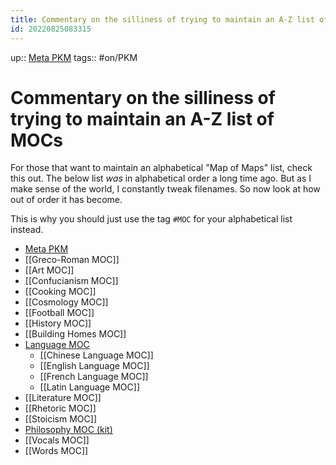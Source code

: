 ```yaml
---
title: Commentary on the silliness of trying to maintain an A-Z list of MOCs
id: 20220825083315
---
```

up:: [Meta PKM]([[20220829214451]])
tags:: #on/PKM 

# Commentary on the silliness of trying to maintain an A-Z list of MOCs
For those that want to maintain an alphabetical "Map of Maps" list, check this out. The below list *was* in alphabetical order a long time ago. But as I make sense of the world, I constantly tweak filenames. So now look at how out of order it has become. 

This is why you should just use the tag `#MOC` for your alphabetical list instead.

- [Meta PKM]([[20220829214451]])
- [[Greco-Roman MOC]]
- [[Art MOC]]
- [[Confucianism MOC]]
- [[Cooking MOC]]
- [[Cosmology MOC]]
- [[Football MOC]]
- [[History MOC]]
- [[Building Homes MOC]]
- [Language MOC]([[20220829214446]])
	- [[Chinese Language MOC]]
	- [[English Language MOC]]
	- [[French Language MOC]]
	- [[Latin Language MOC]]
- [[Literature MOC]]
- [[Rhetoric MOC]]
- [[Stoicism MOC]]
- [Philosophy MOC (kit)]([[20220829214154]])
- [[Vocals MOC]]
- [[Words MOC]]